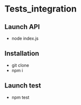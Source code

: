 # Tests_integration

## Launch API

- node index.js

## Installation

- git clone
- npm i

## Launch test

- npm test 
